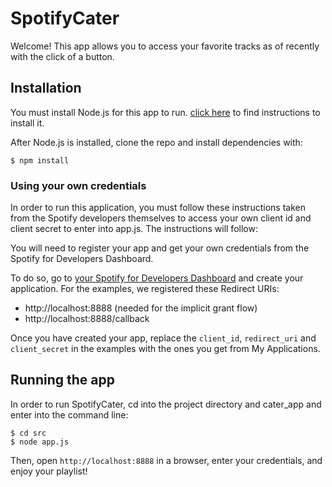 # SpotifyCater

Welcome! This app allows you to access your favorite tracks as of recently with the click of a button. 


## Installation

You must install Node.js for this app to run. [click here](http:/www.nodejs.org/download/) to find instructions to install it. 

After Node.js is installed, clone the repo and install dependencies with:

    $ npm install

### Using your own credentials
In order to run this application, you must follow these instructions taken from the Spotify developers themselves to access your own client id and client secret to enter into app.js. The instructions will follow: 

You will need to register your app and get your own credentials from the Spotify for Developers Dashboard.

To do so, go to [your Spotify for Developers Dashboard](https://beta.developer.spotify.com/dashboard) and create your application. For the examples, we registered these Redirect URIs:

* http://localhost:8888 (needed for the implicit grant flow)
* http://localhost:8888/callback

Once you have created your app, replace the `client_id`, `redirect_uri` and `client_secret` in the examples with the ones you get from My Applications.

## Running the app
In order to run SpotifyCater, cd into the project directory and cater_app and enter into the command line:

    $ cd src
    $ node app.js

Then, open `http://localhost:8888` in a browser, enter your credentials, and enjoy your playlist!
